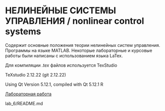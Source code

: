 # НЕЛИНЕЙНЫЕ СИСТЕМЫ УПРАВЛЕНИЯ / nonlinear control systems

Содержит основные положения теории нелинейных систем управления. Программы на языке MATLAB. 
Некоторые лабораторные и курсовые работы были написаны с 
использованием языка LaTex.

Для компиляции *.tex* файлов используется TexStudio

TeXstudio 2.12.22 (git 2.12.22)

Using Qt Version 5.12.1, compiled with Qt 5.12.1 R

[Лабораторная работа](lab_6/README.md)

lab_6/README.md
